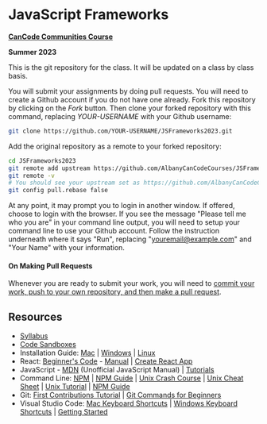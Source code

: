 # JavaScript Frameworks

**[CanCode Communities Course](https://cancode.org/courses/)**

**Summer 2023**

This is the git repository for the class. It will be updated on a class by class basis.

You will submit your assignments by doing pull requests. You will need to create a Github account if you do not have one already. Fork this repository by clicking on the _Fork_ button. Then clone your forked repository with this command, replacing _YOUR-USERNAME_ with your Github username:

```bash
git clone https://github.com/YOUR-USERNAME/JSFrameworks2023.git
```

Add the original repository as a remote to your forked repository:

```bash
cd JSFrameworks2023
git remote add upstream https://github.com/AlbanyCanCodeCourses/JSFrameworks2023.git
git remote -v
# You should see your upstream set as https://github.com/AlbanyCanCodeCourses/JSFrameworks2023.git
git config pull.rebase false
```

At any point, it may prompt you to login in another window. If offered, choose to login with the browser. If you see the message "Please tell me who you are" in your command line output, you will need to setup your command line to use your Github account. Follow the instruction underneath where it says "Run", replacing "youremail@example.com" and "Your Name" with your information.

#### On Making Pull Requests

Whenever you are ready to submit your work, you will need to [commit your work, push to your own repository, and then make a pull request](docs/SubmittingAssignments.md).

## Resources

- [Syllabus](docs/Syllabus.md)
- [Code Sandboxes](https://codesandbox.io/u/matinaspatsos/sandboxes)
- Installation Guide: [Mac](docs/InstallationGuideMac.md) | [Windows](docs/InstallationGuideWindows.md) | [Linux](docs/InstallationGuideLinuxAndNVM.md)
- React: [Beginner's Code](https://www.freecodecamp.org/news/react-beginners-guide/) - [Manual](https://reactjs.org/) | [Create React App](https://create-react-app.dev/)
- JavaScript - [MDN](https://developer.mozilla.org/en-US/) (Unofficial JavaScript Manual) | [Tutorials](https://javascript.info/)
- Command Line: [NPM](https://www.npmjs.com/) | [NPM Guide](https://nodesource.com/blog/an-absolute-beginners-guide-to-using-npm/) | [Unix Crash Course](https://itnext.io/unix-command-line-crash-course-453e409d62f5) | [Unix Cheat Sheet](https://www.guru99.com/linux-commands-cheat-sheet.html) | [Unix Tutorial](http://www.ee.surrey.ac.uk/Teaching/Unix/) | [NPM Guide](https://nodesource.com/blog/an-absolute-beginners-guide-to-using-npm/)
- Git: [First Contributions Tutorial](https://github.com/firstcontributions/first-contributions) | [Git Commands for Beginners](http://rogerdudler.github.io/git-guide/)
- Visual Studio Code: [Mac Keyboard Shortcuts](https://code.visualstudio.com/shortcuts/keyboard-shortcuts-macos.pdf) | [Windows Keyboard Shortcuts](https://code.visualstudio.com/shortcuts/keyboard-shortcuts-windows.pdf) | [Getting Started](https://code.visualstudio.com/docs/getstarted/introvideos)
